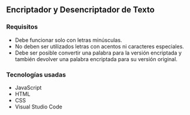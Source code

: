   <h2>Encriptador y Desencriptador de Texto</h2>

  <h3>Requisitos</h3>
  <ul>
    <li>Debe funcionar solo con letras minúsculas.</li>
    <li>No deben ser utilizados letras con acentos ni caracteres especiales.</li>
    <li>Debe ser posible convertir una palabra para la versión encriptada y también devolver una palabra encriptada para su versión original.</li>
  </ul>

  <h3>Tecnologías usadas</h3>
  <ul>
    <li>JavaScript</li>
    <li>HTML</li>
    <li>CSS</li>
    <li>Visual Studio Code</li>
  </ul>
</html>
